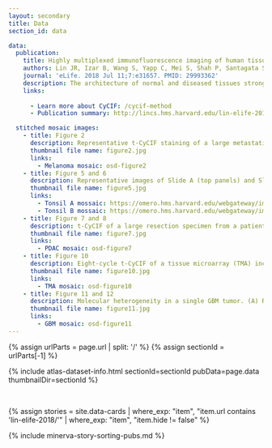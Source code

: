 ```yaml
---
layout: secondary
title: Data
section_id: data

data:
  publication:
    title: Highly multiplexed immunofluorescence imaging of human tissues and tumors using t-CyCIF and conventional optical microscopes
    authors: Lin JR, Izar B, Wang S, Yapp C, Mei S, Shah P, Santagata S, Sorger PK.
    journal: 'eLife. 2018 Jul 11;7:e31657. PMID: 29993362'
    description: The architecture of normal and diseased tissues strongly influences the development and progression of disease as well as responsiveness and resistance to therapy. We describe a tissue-based cyclic immunofluorescence (t-CyCIF) method for highly multiplexed immuno-fluorescence imaging of formalin-fixed, paraffin-embedded (FFPE) specimens mounted on glass slides, the most widely used specimens for histopathological diagnosis of cancer and other diseases. t-CyCIF generates up to 60-plex images using an iterative process (a cycle) in which conventional low-plex fluorescence images are repeatedly collected from the same sample and then assembled into a high-dimensional representation. t-CyCIF requires no specialized instruments or reagents and is compatible with super-resolution imaging; we demonstrate its application to quantifying signal transduction cascades, tumor antigens and immune markers in diverse tissues and tumors. The simplicity and adaptability of t-CyCIF makes it an effective method for pre-clinical and clinical research and a natural complement to single-cell genomics.
    links:
    
      - Learn more about CyCIF: /cycif-method
      - Publication summary: http://lincs.hms.harvard.edu/lin-elife-2018/

  stitched mosaic images:
    - title: Figure 2
      description: Representative t-CyCIF staining of a large metastatic melanoma lesion and adjacent benign tissue stitched together using the Ashlar software from 165 successive CyteFinder fields using a 20X/0.8NA objective.
      thumbnail file name: figure2.jpg
      links:
        - Melanoma mosaic: osd-figure2
    - title: Figure 5 and 6
      description: Representative images of Slide A (top panels) and Slide B specimens (bottom panels) after each t-CyCIF cycle. The color coding highlighting specific cycles is the same as in A.
      thumbnail file name: figure5.jpg
      links:
        - Tonsil A mossaic: https://omero.hms.harvard.edu/webgateway/img_detail/514684/?dataset=3174
        - Tonsil B mossaic: https://omero.hms.harvard.edu/webgateway/img_detail/514687/?dataset=3175
    - title: Figure 7 and 8
      description: t-CyCIF of a large resection specimen from a patient with pancreatic cancer. The entire sample comprising 143 stitched 10X fields of view is shown.
      thumbnail file name: figure7.jpg
      links:
        - PDAC mosaic: osd-figure7
    - title: Figure 10
      description: Eight-cycle t-CyCIF of a tissue microarray (TMA) including 13 normal tissues and corresponding tumor types. The TMA includes normal tissue types, and corresponding high and low grade tumors, for a total of 39 specimens.
      thumbnail file name: figure10.jpg
      links:
        - TMA mosaic: osd-figure10
    - title: Figure 11 and 12
      description: Molecular heterogeneity in a single GBM tumor. (A) Representative low magnification image of a GBM specimen generated from 221 stitched 10X frames; the sample was subjected to 10 rounds of t-CyCIF.
      thumbnail file name: figure11.jpg
      links:
        - GBM mosaic: osd-figure11
---
```


{% assign urlParts = page.url | split: '/' %}
{% assign sectionId = urlParts[-1] %}

{% include atlas-dataset-info.html
    sectionId=sectionId
    pubData=page.data
    thumbnailDir=sectionId %}

<br>

{%
    assign stories = site.data-cards
    | where_exp: "item", "item.url contains 'lin-elife-2018/'"
    | where_exp: "item", "item.hide != false"
%}

{% include minerva-story-sorting-pubs.md %}
